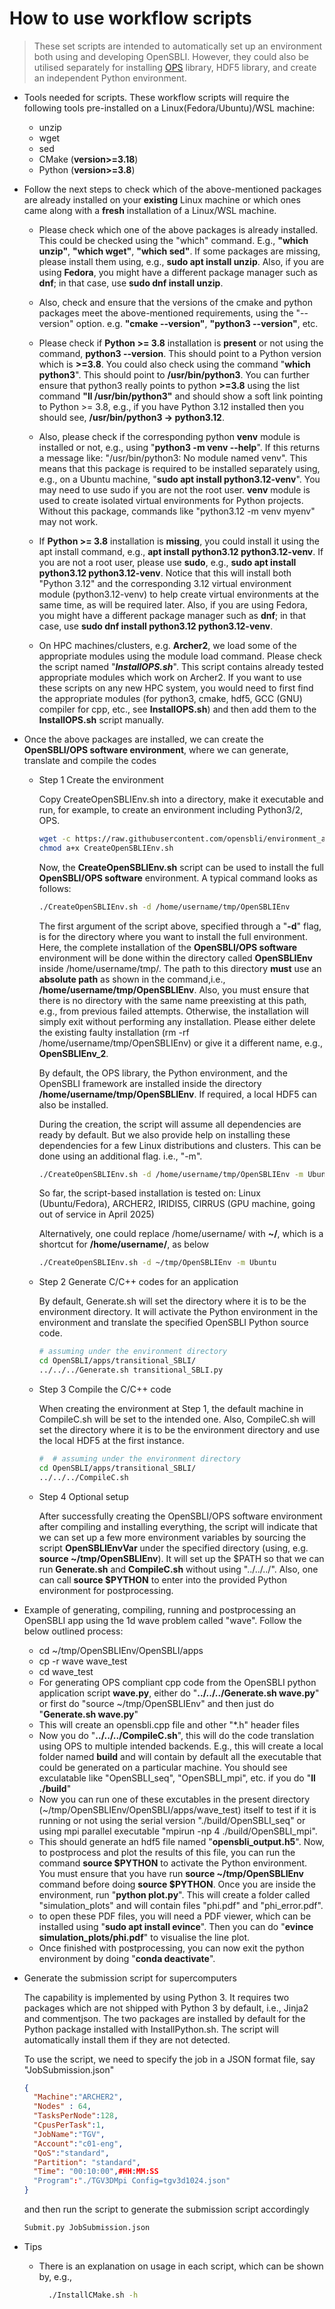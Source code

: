 # How to use workflow scripts

> These set scripts are intended to automatically set up an environment both using and developing OpenSBLI. However, they could also be utilised separately for installing [OPS](https://github.com/OP-DSL/OPS) library, HDF5 library, and create an independent Python environment.

- Tools needed for scripts.
  These workflow scripts will require the following tools pre-installed on a Linux(Fedora/Ubuntu)/WSL machine:

  - unzip
  - wget
  - sed
  - CMake (**version>=3.18**)
  - Python (**version>=3.8**)

- Follow the next steps to check which of the above-mentioned packages are already installed on your **existing** Linux machine or which ones came along with a **fresh** installation of a Linux/WSL machine.

   - Please check which one of the above packages is already installed. This could be checked using the "which" command. E.g., **"which unzip"**, **"which wget"**, **"which sed"**. If some packages are missing, please install them using, e.g., **sudo apt install unzip**. Also, if you are using **Fedora**, you might have a different package manager such as **dnf**; in that case, use **sudo dnf install unzip**.

   - Also, check and ensure that the versions of the cmake and python packages meet the above-mentioned requirements, using the "--version" option. e.g. **"cmake --version"**, **"python3 --version"**, etc.

   - Please check if **Python >= 3.8** installation is **present** or not using the command, **python3 --version**. This should point to a Python version which is **>=3.8**. You could also check using the command "**which python3**". This should point to **/usr/bin/python3**. You can further ensure that python3 really points to python **>=3.8** using the list command **"ll /usr/bin/python3"** and should show a soft link pointing to Python >= 3.8, e.g., if you have Python 3.12 installed then you should see, **/usr/bin/python3 -> python3.12**.

   - Also, please check if the corresponding python **venv** module is installed or not, e.g., using "**python3 -m venv --help**". If this returns a message like: "/usr/bin/python3: No module named venv". This means that this package is required to be installed separately using, e.g., on a Ubuntu machine, "**sudo apt install python3.12-venv**". You may need to use sudo if you are not the root user. **venv** module is used to create isolated virtual environments for Python projects. Without this package, commands like "python3.12 -m venv myenv" may not work.

   - If **Python >= 3.8** installation is **missing**, you could install it using the apt install command, e.g., **apt install python3.12 python3.12-venv**. If you are not a root user, please use **sudo**, e.g., **sudo apt install python3.12 python3.12-venv**. Notice that this will install both "Python 3.12" and the corresponding 3.12 virtual environment module (python3.12-venv) to help create virtual environments at the same time, as will be required later. Also, if you are using Fedora, you might have a different package manager such as **dnf**; in that case, use **sudo dnf install python3.12 python3.12-venv**.

   - On HPC machines/clusters, e.g. **Archer2**, we load some of the appropriate modules using the module load command. Please check the script named "**_InstallOPS.sh_**". This script contains already tested appropriate modules which work on Archer2. If you want to use these scripts on any new HPC system, you would need to first find the appropriate modules (for python3, cmake, hdf5, GCC (GNU) compiler for cpp, etc., see **InstallOPS.sh**) and then add them to the **InstallOPS.sh** script manually.


- Once the above packages are installed, we can create the **OpenSBLI/OPS software environment**, where we can generate, translate and compile the codes

  - Step 1 Create the environment

    Copy CreateOpenSBLIEnv.sh into a directory, make it executable and run, for example, to create an environment including Python3/2, OPS.

    ```bash
    wget -c https://raw.githubusercontent.com/opensbli/environment_and_run_scripts/refs/heads/main/CreateOpenSBLIEnv.sh
    chmod a+x CreateOpenSBLIEnv.sh
    ```

    Now, the **CreateOpenSBLIEnv.sh** script can be used to install the full **OpenSBLI/OPS software** environment. A typical command looks as follows:
    
    ```bash
    ./CreateOpenSBLIEnv.sh -d /home/username/tmp/OpenSBLIEnv
    ```    
    
    The first argument of the script above, specified through a "**-d**" flag, is for the directory where you want to install the full environment. Here, the complete installation of the **OpenSBLI/OPS software** environment will be done within the directory called **OpenSBLIEnv** inside /home/username/tmp/. The path to this directory ****must**** use an **absolute path** as shown in the command,i.e., **/home/username/tmp/OpenSBLIEnv**. Also, you must ensure that there is no directory with the same name preexisting at this path, e.g., from previous failed attempts. Otherwise, the installation will simply exit without performing any installation. Please either delete the existing faulty installation (rm -rf /home/username/tmp/OpenSBLIEnv) or give it a different name, e.g., **OpenSBLIEnv_2**.

    By default, the OPS library, the Python environment, and the OpenSBLI framework are installed inside the directory **/home/username/tmp/OpenSBLIEnv**. If required, a local HDF5 can also be installed.
    
    During the creation, the script will assume all dependencies are ready by default. But we also provide help on installing these dependencies for a few Linux distributions and clusters. This can be done using an additional flag. i.e., "-m". 

    ```bash
    ./CreateOpenSBLIEnv.sh -d /home/username/tmp/OpenSBLIEnv -m Ubuntu
    ```
    So far, the script-based installation is tested on: Linux (Ubuntu/Fedora), ARCHER2, IRIDIS5, CIRRUS (GPU machine, going out of service in April 2025)
    
    Alternatively, one could replace /home/username/ with **~/**, which is a shortcut for **/home/username/**, as below
    ```bash
    ./CreateOpenSBLIEnv.sh -d ~/tmp/OpenSBLIEnv -m Ubuntu
    ```
  - Step 2 Generate C/C++ codes for an application

    By default, Generate.sh will set the directory where it is to be the environment directory. It will activate the Python environment in the environment and translate the specified OpenSBLI Python source code.

    ```bash
    # assuming under the environment directory
    cd OpenSBLI/apps/transitional_SBLI/
    ../../../Generate.sh transitional_SBLI.py
    ```
  - Step 3 Compile the C/C++ code

    When creating the environment at Step 1, the default machine in CompileC.sh will be set to the intended one. Also, CompileC.sh will set the directory where it is to be the environment directory and use the local HDF5 at the first instance.

    ```bash
    #  # assuming under the environment directory
    cd OpenSBLI/apps/transitional_SBLI/
    ../../../CompileC.sh
    ```
  - Step 4 Optional setup

    After successfully creating the OpenSBLI/OPS software environment after compiling and installing everything, the script will indicate that we can set up a few more environment variables by sourcing the script **OpenSBLIEnvVar** under the specified directory (using, e.g. **source ~/tmp/OpenSBLIEnv**). It will set up the $PATH so that we can run **Generate.sh** and **CompileC.sh** without using "../../../". Also, one can call **source $PYTHON** to enter into the provided Python environment for postprocessing.

    
- Example of generating, compiling, running and postprocessing an OpenSBLI app using the 1d wave problem called "wave". Follow the below outlined process:
   - cd ~/tmp/OpenSBLIEnv/OpenSBLI/apps
   - cp -r wave wave_test
   - cd wave_test
   - For generating OPS compliant cpp code from the OpenSBLI python application script **wave.py**, either do "**../../../Generate.sh wave.py**" or first do "source ~/tmp/OpenSBLIEnv" and then just do "**Generate.sh wave.py**"
   - This will create an opensbli.cpp file and other "*.h" header files
   - Now you do "**../../../CompileC.sh**", this will do the code translation using OPS to multiple intended backends. E.g., this will create a local folder named **build** and will contain by default all the executable that could be generated on a particular machine. You should see exculatable like "OpenSBLI_seq", "OpenSBLI_mpi", etc. if you do "**ll ./build**"
   - Now you can run one of these excutables in the present directory (~/tmp/OpenSBLIEnv/OpenSBLI/apps/wave_test) itself to test if it is running or not using the serial version "./build/OpenSBLI_seq" or using mpi parallel executable "mpirun -np 4 ./build/OpenSBLI_mpi".
   - This should generate an hdf5 file named "**opensbli_output.h5**". Now, to postprocess and plot the results of this file, you can run the command **source $PYTHON** to activate the Python environment. You must ensure that you have run **source ~/tmp/OpenSBLIEnv** command before doing **source $PYTHON**. Once you are inside the environment, run "**python plot.py**". This will create a folder called "simulation_plots" and will contain files "phi.pdf" and "phi_error.pdf".
   - to open these PDF files, you will need a PDF viewer, which can be installed using "**sudo apt install evince**". Then you can do "**evince simulation_plots/phi.pdf**" to visualise the line plot.
   - Once finished with postprocessing, you can now exit the python environment by doing "**conda deactivate**".


- Generate the submission script for supercomputers

  The capability is implemented by using Python 3. It requires two packages which are not shipped with Python 3 by default, i.e., Jinja2 and commentjson. The two packages are installed by default for the Python package installed with InstallPython.sh. The script will automatically install them if they are not detected.

  To use the script, we need to specify the job in a JSON format file, say "JobSubmission.json"

  ```json
  {
    "Machine":"ARCHER2",
    "Nodes" : 64,
    "TasksPerNode":128,
    "CpusPerTask":1,
    "JobName":"TGV",
    "Account":"c01-eng",
    "QoS":"standard",
    "Partition": "standard",
    "Time": "00:10:00",#HH:MM:SS
    "Program":"./TGV3DMpi Config=tgv3d1024.json"
  }
  ```
  and then run the script to generate the submission script accordingly

  ```bash
  Submit.py JobSubmission.json
  ```
- Tips

  - There is an explanation on usage in each script, which can be shown by, e.g.,

    ```bash
      ./InstallCMake.sh -h
    ```
